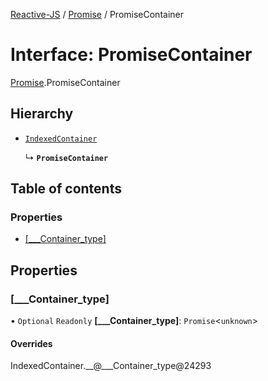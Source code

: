 [Reactive-JS](../README.md) / [Promise](../modules/Promise.md) / PromiseContainer

# Interface: PromiseContainer

[Promise](../modules/Promise.md).PromiseContainer

## Hierarchy

- [`IndexedContainer`](types.IndexedContainer.md)

  ↳ **`PromiseContainer`**

## Table of contents

### Properties

- [[\_\_\_Container\_type]](Promise.PromiseContainer.md#[___container_type])

## Properties

### [\_\_\_Container\_type]

• `Optional` `Readonly` **[\_\_\_Container\_type]**: `Promise`<`unknown`\>

#### Overrides

IndexedContainer.\_\_@\_\_\_Container\_type@24293
